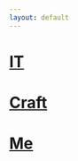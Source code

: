 ```yaml
---
layout: default
---
```

# [IT](./docs/it/index.md)
##
# [Craft](./docs/craft/index.md)
##
# [Me](./docs/me/index.md)
##
